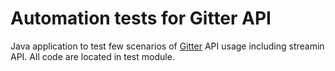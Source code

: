 # Automation tests for Gitter API

Java application to test few scenarios of [Gitter](https://gitter.im/) API usage including streamin API. All code are located in test module.
